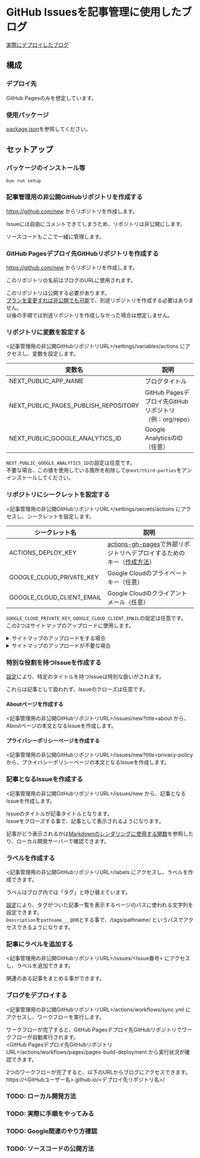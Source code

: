 # GitHub Issuesを記事管理に使用したブログ

[実際にデプロイしたブログ](https://waonpad.github.io/blog/)

## 構成

### デプロイ先

GitHub Pagesのみを想定しています。

### 使用パッケージ

[package.json](package.json)を参照してください。

## セットアップ

### パッケージのインストール等

```sh
bun run setup
```

### 記事管理用の非公開GitHubリポジトリを作成する

https://github.com/new からリポジトリを作成します。

Issueには自由にコメントできてしまうため、リポジトリは非公開にします。

ソースコードもここで一緒に管理します。

### GitHub Pagesデプロイ先GitHubリポジトリを作成する

https://github.com/new からリポジトリを作成します。

このリポジトリの名前はブログのURLに使用されます。

このリポジトリは公開する必要があります。  
[プランを変更すれば非公開でも可能](https://docs.github.com/ja/pages/getting-started-with-github-pages/creating-a-github-pages-site#creating-your-site)で、別途リポジトリを作成する必要はありません。  
以後の手順では別途リポジトリを作成しなかった場合は想定しません。

### リポジトリに変数を設定する

<記事管理用の非公開GitHubリポジトリURL>/settings/variables/actions にアクセスし、変数を設定します。

| 変数名 | 説明 |
| --- | --- |
| NEXT_PUBLIC_APP_NAME | ブログタイトル |
| NEXT_PUBLIC_PAGES_PUBLISH_REPOSITORY | GitHub Pagesデプロイ先GitHubリポジトリ（例：org/repo） |
| NEXT_PUBLIC_GOOGLE_ANALYTICS_ID | Google AnalyticsのID（任意） |

`NEXT_PUBLIC_GOOGLE_ANALYTICS_ID`の設定は任意です。  
不要な場合、この値を使用している箇所を削除して`@next/third-parties`をアンインストールしてください。

### リポジトリにシークレットを設定する

<記事管理用の非公開GitHubリポジトリURL>/settings/secrets/actions にアクセスし、シークレットを設定します。

| シークレット名 | 説明 |
| --- | --- |
| ACTIONS_DEPLOY_KEY | [actions-gh-pages](https://github.com/peaceiris/actions-gh-pages?tab=readme-ov-file#%EF%B8%8F-deploy-to-external-repository-external_repository)で外部リポジトリへデプロイするためのキー（[作成方法](https://github.com/peaceiris/actions-gh-pages?tab=readme-ov-file#%EF%B8%8F-create-ssh-deploy-key)） |
| GOOGLE_CLOUD_PRIVATE_KEY | Google Cloudのプライベートキー（任意） |
| GOOGLE_CLOUD_CLIENT_EMAIL | Google Cloudのクライアントメール（任意） |


`GOOGLE_CLOUD_PRIVATE_KEY`, `GOOGLE_CLOUD_CLIENT_EMAIL`の設定は任意です。  
この2つはサイトマップのアップロードに使用します。  

<details>
<summary>サイトマップのアップロードをする場合</summary>

以下の操作を行ってください。

- Googleから取得したサイト識別用のhtmlファイルを[publicディレクトリ](./public)に配置
- [publicディレクトリ](./public)に元からあったサイト識別用のhtmlファイルを削除

</details>

<details>
<summary>サイトマップのアップロードが不要な場合</summary>

以下の操作を行ってください。

- [サイトマップアップロードスクリプト](scripts/submit-sitemap.ts)を削除
- `GOOGLE_CLOUD_PRIVATE_KEY`, `GOOGLE_CLOUD_CLIENT_EMAIL`の値を使用している箇所を検索して削除
- [publicディレクトリ](./public)からhtmlファイルを削除（`google`から始まるファイル名）
- [コード更新のみ反映ワークフロー](.github/workflows/publish.yml)、[記事更新とコード更新反映ワークフロー](.github/workflows/sync.yml)から`Submit sitemap`ステップを削除
- `google-auth-library`, `googleapis`をアンインストール

</details>

### 特別な役割を持つIssueを作成する

[設定](src/lib/issue/config.ts)により、特定のタイトルを持つIssueは特別な扱いがされます。  

これらは記事として扱われず、Issueのクローズは任意です。

#### Aboutページを作成する

<記事管理用の非公開GitHubリポジトリURL>/issues/new?title=about から、Aboutページの本文となるIssueを作成します。

#### プライバシーポリシーページを作成する

<記事管理用の非公開GitHubリポジトリURL>/issues/new?title=privacy-policy から、プライバシーポリシーページの本文となるIssueを作成します。

### 記事となるIssueを作成する

<記事管理用の非公開GitHubリポジトリURL>/issues/new から、記事となるIssueを作成します。

Issueのタイトルが記事タイトルとなります。  
Issueをクローズする事で、記事として表示されるようになります。

記事がどう表示されるかは[Markdownのレンダリングに使用する関数](src/lib/issue/markdown.ts)を参照したり、ローカル開発サーバーで確認できます。

### ラベルを作成する

<記事管理用の非公開GitHubリポジトリURL>/labels にアクセスし、ラベルを作成できます。

ラベルはブログ内では「タグ」と呼び替えています。

[設定](src/lib/issue/config.ts)により、タグがついた記事一覧を表示するページのパスに使われる文字列を設定できます。  
`Description`を`pathname___説明`とする事で、/tags/pathname/ というパスでアクセスできるようになります。

### 記事にラベルを追加する

<記事管理用の非公開GitHubリポジトリURL>/issues/<Issue番号> にアクセスし、ラベルを追加できます。

関連のある記事をまとめる事ができます。

### ブログをデプロイする

<記事管理用の非公開GitHubリポジトリURL>/actions/workflows/sync.yml にアクセスし、ワークフローを実行します。

ワークフローが完了すると、GitHub Pagesデプロイ先GitHubリポジトリでワークフローが自動実行されます。  
<GitHub Pagesデプロイ先GitHubリポジトリURL>/actions/workflows/pages/pages-build-deployment から実行状況が確認できます。

2つのワークフローが完了すると、以下のURLからブログにアクセスできます。  
https://<GitHubユーザー名>.github.io/<デプロイ先リポジトリ名>/

### TODO: ローカル開発方法

### TODO: 実際に手順をやってみる

### TODO: Google関連のやり方確認

### TODO: ソースコードの公開方法
